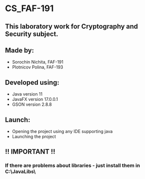 # CS_FAF-191
## This laboratory work for Cryptography and Security subject.
## Made by: 
* Sorochin Nichita, FAF-191
* Plotnicov Polina, FAF-193 

## Developed using:
* Java version     11
* JavaFX version   17.0.0.1
* GSON version     2.8.8

## Launch:
* Opening the project using any IDE supporting java
* Launching the project
## !! IMPORTANT !!

### If there are problems about libraries - just install them in C:\JavaLibs\
